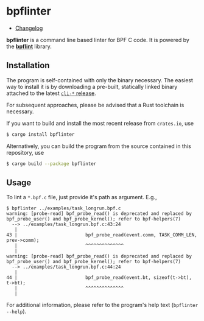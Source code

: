 bpflinter
=========

- [Changelog](CHANGELOG.md)

**bpflinter** is a command line based linter for BPF C code. It is
powered by the [**bpflint**][bpflint] library.

Installation
------------

The program is self-contained with only the binary necessary. The
easiest way to install it is by downloading a pre-built, statically
linked binary attached to the latest [`cli-*` release][cli-releases].

For subsequent approaches, please be advised that a Rust toolchain is
necessary.

If you want to build and install the most recent release from
`crates.io`, use
```sh
$ cargo install bpflinter
```

Alternatively, you can build the program from the source contained in
this repository, use
```sh
$ cargo build --package bpflinter
```

Usage
-----

To lint a `*.bpf.c` file, just provide it's path as argument. E.g.,
```
$ bpflinter ../examples/task_longrun.bpf.c
warning: [probe-read] bpf_probe_read() is deprecated and replaced by bpf_probe_user() and bpf_probe_kernel(); refer to bpf-helpers(7)
  --> ../examples/task_longrun.bpf.c:43:24
   |
43 |                         bpf_probe_read(event.comm, TASK_COMM_LEN, prev->comm);
   |                         ^^^^^^^^^^^^^^
   |
warning: [probe-read] bpf_probe_read() is deprecated and replaced by bpf_probe_user() and bpf_probe_kernel(); refer to bpf-helpers(7)
  --> ../examples/task_longrun.bpf.c:44:24
   |
44 |                         bpf_probe_read(event.bt, sizeof(t->bt), t->bt);
   |                         ^^^^^^^^^^^^^^
   |
```

For additional information, please refer to the program's help text
(`bpflinter --help`).

[cli-releases]: https://github.com/d-e-s-o/bpflint/releases
[bpflint]: https://github.com/d-e-s-o/bpflint
